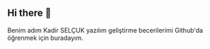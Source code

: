 ## Hi there 👋

Benim adım Kadir SELÇUK yazılım geliştirme becerilerimi Github'da öğrenmek için buradayım.
